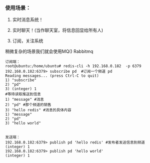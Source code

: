 ### 使用场景：

1. 实时消息系统！

2. 实时聊天！(当作聊天室，将信息回显给所有人)

3. 订阅，关注系统

稍微复杂的场景我们就会使用MQ() Rabbitmq

```shell
订阅端：
root@ubuntu:/home/ubuntu# redis-cli -h 192.168.0.182  -p 6379
192.168.0.182:6379> subscribe pd  #订阅一个频道 pd
Reading messages... (press Ctrl-C to quit)
1) "subscribe"
2) "pd"
3) (integer) 1
#等待读取推送到信息
1) "message" #消息
2) "pd" #那个频道的销售
3) "hello redis" #消息的具体内容
1) "message"
2) "pd"
3) "hello world"


发送端：
192.168.0.182:6379> publish pd 'hello redis' #发布者发送信息到频道
(integer) 1
192.168.0.182:6379> publish pd 'hello world'
(integer) 1
```

